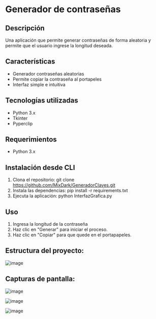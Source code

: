 # Generador de contraseñas

## Descripción
Una aplicación que permite generar contraseñas de forma aleatoria y permite que el usuario ingrese la longitud deseada.

## Características
- Generador contraseñas aleatorias
- Permite copiar la contraseña al portapeles
- Interfaz simple e intuitiva

## Tecnologías utilizadas
- Python 3.x
- Tkinter
- Pyperclip

## Requerimientos
- Python 3.x 

## Instalación desde CLI
1. Clona el repositorio: 
git clone https://github.com/MixDark/GeneradorClaves.git
2. Instala las dependencias:
pip install -r requirements.txt
3. Ejecuta la aplicación:
python InterfazGrafica.py

## Uso
1. Ingresa la longitud de la contraseña
2. Haz clic en "Generar" para iniciar el proceso.
3. Haz clic en "Copiar" para que quede en el portapapeles.

## Estructura del proyecto:

![image](https://github.com/user-attachments/assets/3bc4a69d-cfda-413b-8cac-76680fd1863c)


## Capturas de pantalla:
![image](https://github.com/MixDark/GeneradorClaves/assets/151795541/088a9a5b-c4ee-4317-bd49-aeb60404f797)

![image](https://github.com/MixDark/GeneradorClaves/assets/151795541/d6460384-d6f1-4163-b577-26cf98d9e70d)

![image](https://github.com/MixDark/GeneradorClaves/assets/151795541/7662cf4c-35fe-4153-a6a9-501110f12e0e)



